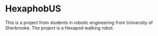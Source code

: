 # HexaphobUS
This is a project from students in robotic engineering from University of Sherbrooke.
The project is a Hexapod walking robot.


